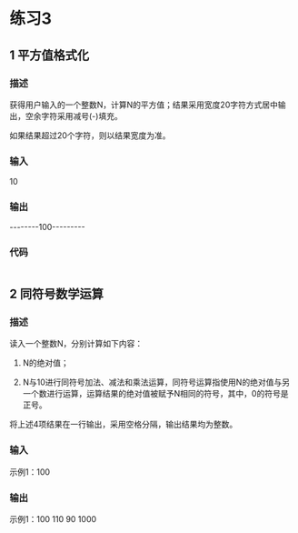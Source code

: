 # 练习3

## 1 平方值格式化

### 描述

获得用户输入的一个整数N，计算N的平方值；结果采用宽度20字符方式居中输出，空余字符采用减号(-)填充。

如果结果超过20个字符，则以结果宽度为准。

### 输入

10

### 输出

--------100---------

### 代码

```python


```

## 2 同符号数学运算

### 描述

读入一个整数N，分别计算如下内容：

1. N的绝对值；

2. N与10进行同符号加法、减法和乘法运算，同符号运算指使用N的绝对值与另一个数进行运算，运算结果的绝对值被赋予N相同的符号，其中，0的符号是正号。

将上述4项结果在一行输出，采用空格分隔，输出结果均为整数。

### 输入

示例1：100

### 输出

示例1：100 110 90 1000
